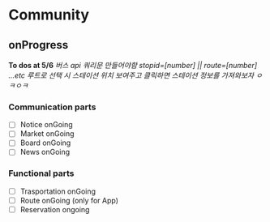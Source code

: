 # Community

## onProgress
**To dos at 5/6** 
_버스 api 쿼리문 만들어야함 stopid=[number] || route=[number] ...etc_
_루트로 선택 시 스테이션 위치 보여주고 클릭하면 스테이션 정보를 가져와보자 ㅇㅋㅇㅋ_


### Communication parts

- [ ] Notice onGoing
- [ ] Market onGoing
- [ ] Board onGoing
- [ ] News onGoing

### Functional parts

- [ ] Trasportation onGoing
- [ ] Route onGoing (only for App)
- [ ] Reservation ongoing